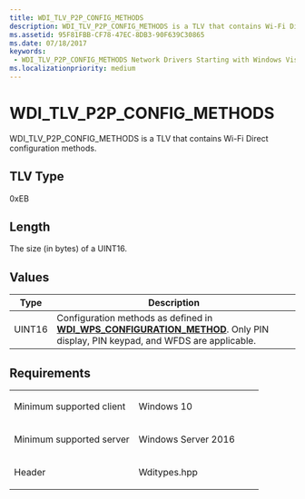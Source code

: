 ```yaml
---
title: WDI_TLV_P2P_CONFIG_METHODS
description: WDI_TLV_P2P_CONFIG_METHODS is a TLV that contains Wi-Fi Direct configuration methods.
ms.assetid: 95F81FBB-CF78-47EC-8DB3-90F639C30865
ms.date: 07/18/2017
keywords:
 - WDI_TLV_P2P_CONFIG_METHODS Network Drivers Starting with Windows Vista
ms.localizationpriority: medium
---
```


# WDI\_TLV\_P2P\_CONFIG\_METHODS


WDI\_TLV\_P2P\_CONFIG\_METHODS is a TLV that contains Wi-Fi Direct configuration methods.

## TLV Type


0xEB

## Length


The size (in bytes) of a UINT16.

## Values


| Type   | Description                                                                                                                                                              |
|--------|--------------------------------------------------------------------------------------------------------------------------------------------------------------------------|
| UINT16 | Configuration methods as defined in [**WDI\_WPS\_CONFIGURATION\_METHOD**](/windows-hardware/drivers/ddi/wditypes/ne-wditypes-_wdi_wps_configuration_method). Only PIN display, PIN keypad, and WFDS are applicable. |

 

Requirements
------------

<table>
<colgroup>
<col width="50%" />
<col width="50%" />
</colgroup>
<tbody>
<tr class="odd">
<td><p>Minimum supported client</p></td>
<td><p>Windows 10</p></td>
</tr>
<tr class="even">
<td><p>Minimum supported server</p></td>
<td><p>Windows Server 2016</p></td>
</tr>
<tr class="odd">
<td><p>Header</p></td>
<td>Wditypes.hpp</td>
</tr>
</tbody>
</table>

 

